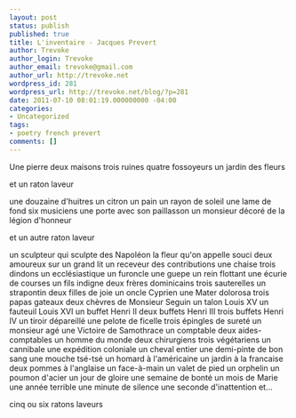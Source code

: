 ```yaml
---
layout: post
status: publish
published: true
title: L'inventaire - Jacques Prevert
author: Trevoke
author_login: Trevoke
author_email: trevoke@gmail.com
author_url: http://trevoke.net
wordpress_id: 281
wordpress_url: http://trevoke.net/blog/?p=281
date: 2011-07-10 08:01:19.000000000 -04:00
categories:
- Uncategorized
tags:
- poetry french prevert
comments: []
---
```

Une pierre
deux maisons
trois ruines
quatre fossoyeurs
un jardin
des fleurs

et un raton laveur


une douzaine d'huitres un citron un pain
un rayon de soleil
une lame de fond
six musiciens
une porte avec son paillasson
un monsieur décoré de la légion d'honneur

et un autre raton laveur


un sculpteur qui sculpte des Napoléon
la fleur qu'on appelle souci
deux amoureux sur un grand lit
un receveur des contributions 
une chaise trois dindons
un ecclésiastique un furoncle
une guepe 
un rein flottant
une écurie de courses
un fils indigne deux frères dominicains 
    trois sauterelles un strapontin
deux filles de joie un oncle Cyprien
une Mater dolorosa trois papas gateaux deux chèvres de 
    Monsieur Seguin
un talon Louis XV
un fauteuil Louis XVI
un buffet Henri II deux buffets Henri III trois buffets 
    Henri IV
un tiroir dépareillé
une pelote de ficelle trois épingles de sureté un monsieur
    agé
une Victoire de Samothrace un comptable deux aides-
    comptables un homme du monde deux chirurgiens 
    trois végétariens
un cannibale
une expédition coloniale un cheval entier une demi-pinte
    de bon sang une mouche tsé-tsé
un homard à l'américaine un jardin à la francaise
deux pommes à l'anglaise
un face-à-main un valet de pied un orphelin un poumon
    d'acier
un jour de gloire 
une semaine de bonté
un mois de Marie
une année terrible
une minute de silence
une seconde d'inattention
et...

cinq ou six ratons laveurs
